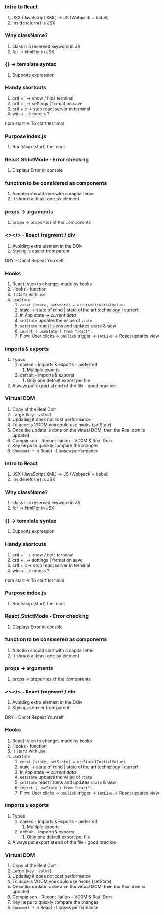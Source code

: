 ### Intro to React

1. JSX (JavaScript XML) -> JS (Webpack + babel)
2. Inside return() is JSX

### Why className?

1. class is a reserved keyword in JS
2. for -> htmlFor in JSX

### {} -> template syntax

1. Supports expression

### Handy shortcuts

1. crtl + ` -> show / hide terminal
2. crtl + , -> settings | format on save
3. crtl + c -> stop react server in terminal
4. win + . -> emojis ?

npm start -> To start terminal

### Purpose index.js

1. Bootstrap (start) the react

### React.StrictMode - Error checking

1.  Displays Error in console

### function to be considered as components

1. function should start with a capital letter
2. It should at least one jsx element

### props -> arguments

1. props -> properties of the components

### <></> - React fragment / div

1.  Avoiding extra element in the DOM
2.  Styling is easier from parent

DRY - Donot Repeat Yourself

### Hooks

1. React listen to changes made by hooks
2. Hooks - function
3. It starts with `use`
4. `useState`
   1. `const [state, setState] = useState(InitialValue)`
   2. state -> state of mind | state of the art technology | current
   3. In App state -> _current data_
   4. `setState` updates the value of `state`
   5. `setState` react listens and updates `state` & view
   6. `import { useState } from "react";`
   7. Flow: User clicks -> `onClick` trigger -> `setLike` -> React updates view

### imports & exports

1. Types
   1. named - imports & exports - preferred
      1. Multiple exports
   2. default - imports & exports
      1. Only one default export per file
2. Always put export at end of the file - good practice

### Virtual DOM

1. Copy of the Real Dom
2. Large `{key: value}`
3. Updating it does not cost performance
4. To access VDOM you could use hooks (setState)
5. Once the update is done on the virtual DOM, then the Real dom is updated
6. Comparison - Reconciliation - VDOM & Real Dom
7. Key helps to quickly compare the changes
8. `document.*` in React - Looses performance

### Intro to React

1. JSX (JavaScript XML) -> JS (Webpack + babel)
2. Inside return() is JSX

### Why className?

1. class is a reserved keyword in JS
2. for -> htmlFor in JSX

### {} -> template syntax

1. Supports expression

### Handy shortcuts

1. crtl + ` -> show / hide terminal
2. crtl + , -> settings | format on save
3. crtl + c -> stop react server in terminal
4. win + . -> emojis ?

npm start -> To start terminal

### Purpose index.js

1. Bootstrap (start) the react

### React.StrictMode - Error checking

1.  Displays Error in console

### function to be considered as components

1. function should start with a capital letter
2. It should at least one jsx element

### props -> arguments

1. props -> properties of the components

### <></> - React fragment / div

1.  Avoiding extra element in the DOM
2.  Styling is easier from parent

DRY - Donot Repeat Yourself

### Hooks

1. React listen to changes made by hooks
2. Hooks - function
3. It starts with `use`
4. `useState`
   1. `const [state, setState] = useState(InitialValue)`
   2. state -> state of mind | state of the art technology | current
   3. In App state -> _current data_
   4. `setState` updates the value of `state`
   5. `setState` react listens and updates `state` & view
   6. `import { useState } from "react";`
   7. Flow: User clicks -> `onClick` trigger -> `setLike` -> React updates view

### imports & exports

1. Types
   1. named - imports & exports - preferred
      1. Multiple exports
   2. default - imports & exports
      1. Only one default export per file
2. Always put export at end of the file - good practice

### Virtual DOM

1. Copy of the Real Dom
2. Large `{key: value}`
3. Updating it does not cost performance
4. To access VDOM you could use hooks (setState)
5. Once the update is done on the virtual DOM, then the Real dom is updated
6. Comparison - Reconciliation - VDOM & Real Dom
7. Key helps to quickly compare the changes
8. `document.*` in React - Looses performance

